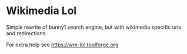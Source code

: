 # Wikimedia Lol

Simple rewrite of bunny1 search engine, but with wikimedia specific urls and
redirections.


For extra help see https://wm-lol.toolforge.org

